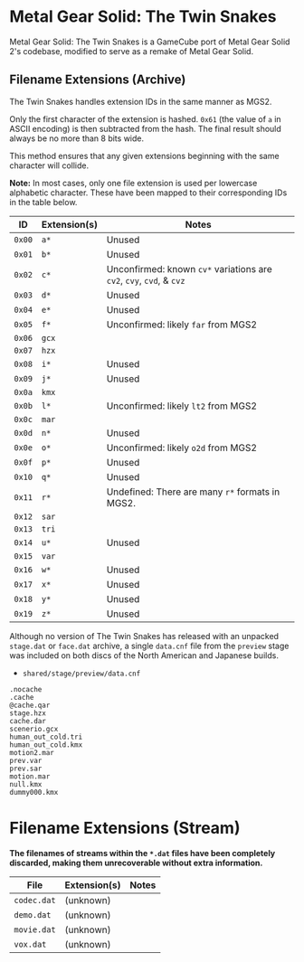 
# Metal Gear Solid: The Twin Snakes

Metal Gear Solid: The Twin Snakes is a GameCube port of Metal Gear Solid 2's codebase, modified to serve as a remake of Metal Gear Solid.

## Filename Extensions (Archive)

The Twin Snakes handles extension IDs in the same manner as MGS2.

Only the first character of the extension is hashed. ``0x61`` (the value of ``a`` in ASCII encoding) is then subtracted from the hash. The final result should always be no more than 8 bits wide.

This method ensures that any given extensions beginning with the same character will collide.

**Note:** In most cases, only one file extension is used per lowercase alphabetic character. These have been mapped to their corresponding IDs in the table below.

ID       | Extension(s) | Notes
-------- | ------------ | -----
``0x00`` | ``a*``       | Unused
``0x01`` | ``b*``       | Unused
``0x02`` | ``c*``       | Unconfirmed: known ``cv*`` variations are ``cv2``, ``cvy``, ``cvd``, & ``cvz``
``0x03`` | ``d*``       | Unused
``0x04`` | ``e*``       | Unused
``0x05`` | ``f*``       | Unconfirmed: likely ``far`` from MGS2
``0x06`` | ``gcx``      |
``0x07`` | ``hzx``      |
``0x08`` | ``i*``       | Unused
``0x09`` | ``j*``       | Unused
``0x0a`` | ``kmx``      |
``0x0b`` | ``l*``       | Unconfirmed: likely ``lt2`` from MGS2
``0x0c`` | ``mar``      |
``0x0d`` | ``n*``       | Unused
``0x0e`` | ``o*``       | Unconfirmed: likely ``o2d`` from MGS2
``0x0f`` | ``p*``       | Unused
``0x10`` | ``q*``       | Unused
``0x11`` | ``r*``       | Undefined: There are many ``r*`` formats in MGS2.
``0x12`` | ``sar``      |
``0x13`` | ``tri``      |
``0x14`` | ``u*``       | Unused
``0x15`` | ``var``      |
``0x16`` | ``w*``       | Unused
``0x17`` | ``x*``       | Unused
``0x18`` | ``y*``       | Unused
``0x19`` | ``z*``       | Unused

Although no version of The Twin Snakes has released with an unpacked ``stage.dat`` or ``face.dat`` archive, a single ``data.cnf`` file from the ``preview`` stage was included on both discs of the North American and Japanese builds.

- ``shared/stage/preview/data.cnf``
```
.nocache
.cache
@cache.qar
stage.hzx
cache.dar
scenerio.gcx
human_out_cold.tri
human_out_cold.kmx
motion2.mar
prev.var
prev.sar
motion.mar
null.kmx
dummy000.kmx
```

# Filename Extensions (Stream)

**The filenames of streams within the ``*.dat`` files have been completely discarded, making them unrecoverable without extra information.**

File          | Extension(s) | Notes
------------- | ------------ | -----
``codec.dat`` | (unknown)    |
``demo.dat``  | (unknown)    |
``movie.dat`` | (unknown)    |
``vox.dat``   | (unknown)    |
